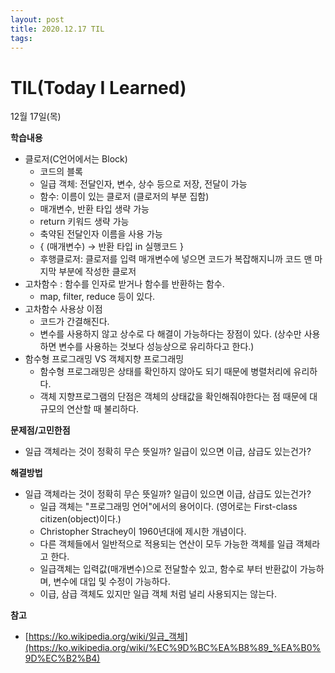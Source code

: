 ```yaml
---
layout: post
title: 2020.12.17 TIL
tags:
---
```

# TIL(Today I Learned)

12월 17일(목)

**학습내용**

- 클로저(C언어에서는 Block)
    - 코드의 블록
    - 일급 객체: 전달인자, 변수, 상수 등으로 저장, 전달이 가능
    - 함수: 이름이 있는 클로저 (클로저의 부분 집함)
    - 매개변수, 반환 타입 생략 가능
    - return 키워드 생략 가능
    - 축약된 전달인자 이름을 사용 가능
    - { (매개변수) → 반환 타입 in 실행코드 }
    - 후행클로저: 클로저를 입력 매개변수에 넣으면 코드가 복잡해지니까 코드 맨 마지막 부분에 작성한 클로저
- 고차함수 : 함수를 인자로 받거나 함수를 반환하는 함수.
    - map, filter, reduce 등이 있다.
- 고차함수 사용상 이점
    - 코드가 간결해진다.
    - 변수를 사용하지 않고 상수로 다 해결이 가능하다는 장점이 있다. (상수만 사용하면 변수를 사용하는 것보다 성능상으로 유리하다고 한다.)
- 함수형 프로그래밍 VS 객체지향 프로그래밍
    - 함수형 프로그래밍은 상태를 확인하지 않아도 되기 때문에 병렬처리에 유리하다.
    - 객체 지향프로그램의 단점은 객체의 상태값을 확인해줘야한다는 점 때문에 대규모의 연산할 때 불리하다.

**문제점/고민한점**

- 일급 객체라는 것이 정확히 무슨 뜻일까? 일급이 있으면 이급, 삼급도 있는건가?

**해결방법**

- 일급 객체라는 것이 정확히 무슨 뜻일까? 일급이 있으면 이급, 삼급도 있는건가?
    - 일급 객체는 "프로그래밍 언어"에서의 용어이다. (영어로는 First-class citizen(object)이다.)
    - Christopher Strachey이 1960년대에 제시한 개념이다.
    - 다른 객체들에서 일반적으로 적용되는 연산이 모두 가능한 객체를 일급 객체라고 한다.
    - 일급객체는 입력값(매개변수)으로 전달할수 있고, 함수로 부터 반환값이 가능하며, 변수에 대입 및 수정이 가능하다.
    - 이급, 삼급 객체도 있지만 일급 객체 처럼 널리 사용되지는 않는다.

**참고**

- [https://ko.wikipedia.org/wiki/일급_객체](https://ko.wikipedia.org/wiki/%EC%9D%BC%EA%B8%89_%EA%B0%9D%EC%B2%B4)
